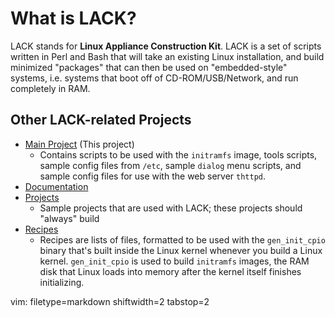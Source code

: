 # What is LACK? #
LACK stands for **Linux Appliance Construction Kit**.  LACK is a set of
scripts written in Perl and Bash that will take an existing Linux
installation, and build minimized "packages" that can then be used on
"embedded-style" systems, i.e. systems that boot off of CD-ROM/USB/Network,
and run completely in RAM.

## Other LACK-related Projects ##
- [Main Project](https://github.com/spicyjack/lack)  (This project)
  - Contains scripts to be used with the `initramfs` image, tools scripts,
    sample config files from `/etc`, sample `dialog` menu scripts, and sample
    config files for use with the web server `thttpd`.
- [Documentation](https://github.com/spicyjack/lack-docs)
- [Projects](https://github.com/spicyjack/lack-projects)
  - Sample projects that are used with LACK; these projects should "always"
    build
- [Recipes](https://github.com/spicyjack/lack-recipes)
  - Recipes are lists of files, formatted to be used with the `gen_init_cpio`
    binary that's built inside the Linux kernel whenever you build a Linux
    kernel.  `gen_init_cpio` is used to build `initramfs` images, the RAM disk
    that Linux loads into memory after the kernel itself finishes
    initializing.

vim: filetype=markdown shiftwidth=2 tabstop=2
